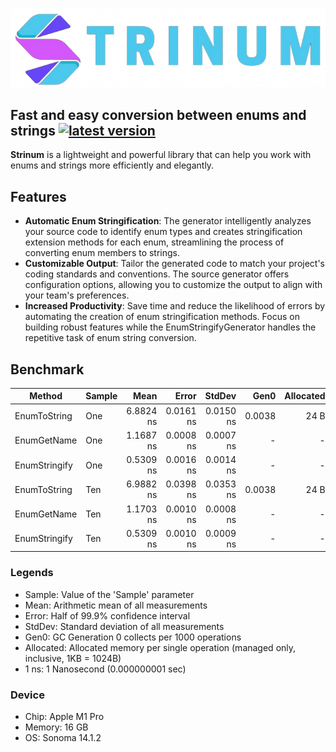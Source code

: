 ![logo](logo.png)

## Fast and easy conversion between enums and strings [![latest version](https://img.shields.io/nuget/v/strinum)](https://www.nuget.org/packages/strinum)

**Strinum** is a lightweight and powerful library that can help you work with enums and strings more efficiently and
elegantly.

## Features
- **Automatic Enum Stringification**: The generator intelligently analyzes your source code to identify enum types and creates stringification extension methods for each enum, streamlining the process of converting enum members to strings.
- **Customizable Output**: Tailor the generated code to match your project's coding standards and conventions. The source generator offers configuration options, allowing you to customize the output to align with your team's preferences.
- **Increased Productivity**: Save time and reduce the likelihood of errors by automating the creation of enum stringification methods. Focus on building robust features while the EnumStringifyGenerator handles the repetitive task of enum string conversion.

## Benchmark

| Method        | Sample |      Mean |     Error |    StdDev |   Gen0 | Allocated |
|---------------|--------|----------:|----------:|----------:|-------:|----------:|
| EnumToString  | One    | 6.8824 ns | 0.0161 ns | 0.0150 ns | 0.0038 |      24 B |
| EnumGetName   | One    | 1.1687 ns | 0.0008 ns | 0.0007 ns |      - |         - |
| EnumStringify | One    | 0.5309 ns | 0.0016 ns | 0.0014 ns |      - |         - |
| EnumToString  | Ten    | 6.9882 ns | 0.0398 ns | 0.0353 ns | 0.0038 |      24 B |
| EnumGetName   | Ten    | 1.1703 ns | 0.0010 ns | 0.0008 ns |      - |         - |
| EnumStringify | Ten    | 0.5309 ns | 0.0010 ns | 0.0009 ns |      - |         - |

### Legends

- Sample: Value of the 'Sample' parameter
- Mean: Arithmetic mean of all measurements
- Error: Half of 99.9% confidence interval
- StdDev: Standard deviation of all measurements
- Gen0: GC Generation 0 collects per 1000 operations
- Allocated: Allocated memory per single operation (managed only, inclusive, 1KB = 1024B)
- 1 ns: 1 Nanosecond (0.000000001 sec)

### Device
- Chip: Apple M1 Pro
- Memory: 16 GB
- OS: Sonoma 14.1.2
